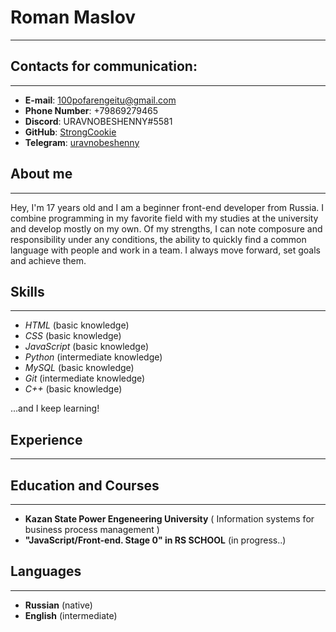 # Roman Maslov

---

## Contacts for communication:

---

- __E-mail__: <100pofarengeitu@gmail.com>
- **Phone Number**: +79869279465
- **Discord**: URAVNOBESHENNY#5581
- **GitHub**: [StrongCookie](https://github.com/StrongCookie)
- **Telegram**: [uravnobeshenny](https://t.me/uranvobeshenny)

## About me

---

Hey, I'm 17 years old and I am a beginner front-end developer from Russia. I combine programming in my favorite field with my studies at the university and develop mostly on my own. Of my strengths, I can note composure and responsibility under any conditions, the ability to quickly find a common language with people and work in a team. I always move forward, set goals and achieve them.

## Skills

---

- *HTML* (basic knowledge)
- *CSS* (basic knowledge)
- *JavaScript* (basic knowledge)
- *Python* (intermediate knowledge)
- *MySQL* (basic knowledge)
- *Git* (intermediate knowledge)
- *C++* (basic knowledge)

...and I keep learning!

## Experience

---

## Education and Courses

---

- **Kazan State Power Engeneering University** ( Information systems for business process management )
- **"JavaScript/Front-end. Stage 0" in RS SCHOOL** (in progress..)

## Languages

---

- **Russian** (native)
- **English** (intermediate)

